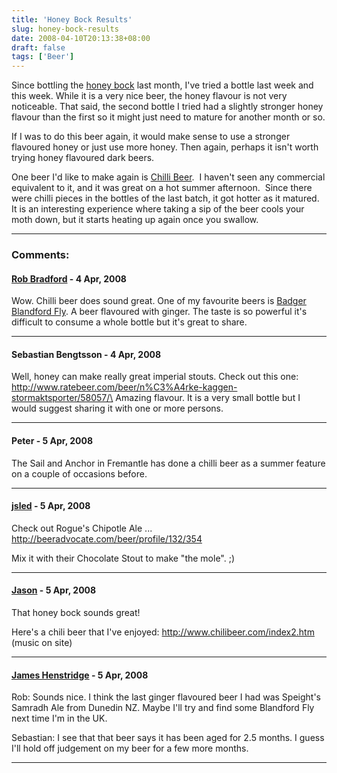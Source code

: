 ```yaml
---
title: 'Honey Bock Results'
slug: honey-bock-results
date: 2008-04-10T20:13:38+08:00
draft: false
tags: ['Beer']
---
```


Since bottling the [honey
bock](http://blogs.gnome.org/jamesh/2008/03/06/honey-bock/) last month,
I\'ve tried a bottle last week and this week. While it is a very nice
beer, the honey flavour is not very noticeable. That said, the second
bottle I tried had a slightly stronger honey flavour than the first so
it might just need to mature for another month or so.

If I was to do this beer again, it would make sense to use a stronger
flavoured honey or just use more honey. Then again, perhaps it isn\'t
worth trying honey flavoured dark beers.

One beer I\'d like to make again is [Chilli
Beer](http://blogs.gnome.org/jamesh/2006/12/11/chilli-beer/).  I
haven\'t seen any commercial equivalent to it, and it was great on a hot
summer afternoon.  Since there were chilli pieces in the bottles of the
last batch, it got hotter as it matured.  It is an interesting
experience where taking a sip of the beer cools your moth down, but it
starts heating up again once you swallow.

---
### Comments:
#### [Rob Bradford](http://www.robster.org.uk/blog/) - <time datetime="2008-04-10 20:58:33">4 Apr, 2008</time>

Wow. Chilli beer does sound great. One of my favourite beers is
[Badger](http://www.badgerdirect.com/) [Blandford
Fly](http://www.badgerdirect.com/buy/index.asp?product=1&brand=4). A
beer flavoured with ginger. The taste is so powerful it\'s difficult to
consume a whole bottle but it\'s great to share.

---
#### Sebastian Bengtsson - <time datetime="2008-04-10 21:43:11">4 Apr, 2008</time>

Well, honey can make really great imperial stouts. Check out this one:\
http://www.ratebeer.com/beer/n%C3%A4rke-kaggen-stormaktsporter/58057/\
Amazing flavour. It is a very small bottle but I would suggest sharing
it with one or more persons.

---
#### Peter - <time datetime="2008-04-11 02:08:39">5 Apr, 2008</time>

The Sail and Anchor in Fremantle has done a chilli beer as a summer
feature on a couple of occasions before.

---
#### [jsled](http://asynchronous.org/jsled/) - <time datetime="2008-04-11 05:36:39">5 Apr, 2008</time>

Check out Rogue\'s Chipotle Ale ...
http://beeradvocate.com/beer/profile/132/354

Mix it with their Chocolate Stout to make \"the mole\". ;)

---
#### [Jason](http://longstride.wordpress.com/) - <time datetime="2008-04-11 07:35:45">5 Apr, 2008</time>

That honey bock sounds great!

Here\'s a chili beer that I\'ve enjoyed:
http://www.chilibeer.com/index2.htm (music on site)

---
#### [James Henstridge](http://blogs.gnome.org/jamesh/) - <time datetime="2008-04-11 09:38:27">5 Apr, 2008</time>

Rob: Sounds nice. I think the last ginger flavoured beer I had was
Speight\'s Samradh Ale from Dunedin NZ. Maybe I\'ll try and find some
Blandford Fly next time I\'m in the UK.

Sebastian: I see that that beer says it has been aged for 2.5 months. I
guess I\'ll hold off judgement on my beer for a few more months.

---
